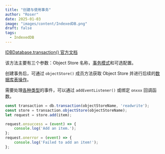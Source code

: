 ```yaml
---
title: "创建与使用事务"
author: "Roser"
date: 2025-01-03
image: "images/content/IndexedDB.png"
draft: false
tags:
  - IndexedDB
---
```

[IDBDatabase.transaction() 官方文档](https://developer.mozilla.org/en-US/docs/Web/API/IDBDatabase/transaction)

该方法主要有三个参数：Object Store 名称，[事务模式](事务模式.md)和可选配置。

创建事务后，可通过 `objectStore()` 成员方法获取  Object Store 并进行后续的[数据库表操作](创建与访问%20Object%20Store.md)。

需要处理[各种类型](事务事件类型.md)的事件，可以通过 `addEventListener()` 或绑定 `onxxx` 回调函数。

```typescript
const transaction = db.transaction(objectStoreName, 'readwrite');
const store = transaction.objectStore(objectStoreName);
let request = store.add(item);

request.onsuccess = (event) => {
    console.log('Add an item.');
};
request.onerror = (event) => {
    console.log('Failed to add an item!');
};
```
